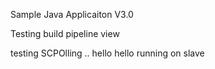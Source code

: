 
Sample Java Applicaiton V3.0

Testing build pipeline view

testing SCPOlling ..
hello
hello
running on slave
